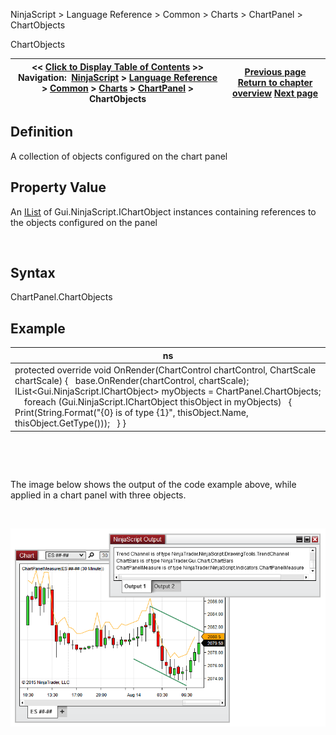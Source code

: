 ﻿


NinjaScript \> Language Reference \> Common \> Charts \> ChartPanel \> ChartObjects






















ChartObjects







| \<\< [Click to Display Table of Contents](chartobjects.md) \>\> **Navigation:**     [NinjaScript](ninjascript.md) \> [Language Reference](language_reference_wip.md) \> [Common](common.md) \> [Charts](chart.md) \> [ChartPanel](chartpanel.md) \> ChartObjects | [Previous page](chartpanel.md) [Return to chapter overview](chartpanel.md) [Next page](h_height_chartpanel.md) |
| --- | --- |











## Definition


A collection of objects configured on the chart panel


## 


## Property Value


An [IList](https://msdn.microsoft.com/en-us/library/system.collections.ilist(v=vs.110).aspx) of Gui.NinjaScript.IChartObject instances containing references to the objects configured on the panel


 


## Syntax


ChartPanel.ChartObjects


## 


## Example




| ns |
| --- |
| protected override void OnRender(ChartControl chartControl, ChartScale chartScale) {    base.OnRender(chartControl, chartScale);      IList\<Gui.NinjaScript.IChartObject\> myObjects \= ChartPanel.ChartObjects;      foreach (Gui.NinjaScript.IChartObject thisObject in myObjects)    {        Print(String.Format("{0} is of type {1}", thisObject.Name, thisObject.GetType()));    } } |



 


 


The image below shows the output of the code example above, while applied in a chart panel with three objects.


 


![ChartPanel_ChartObjects](chartpanel_chartobjects.png)








